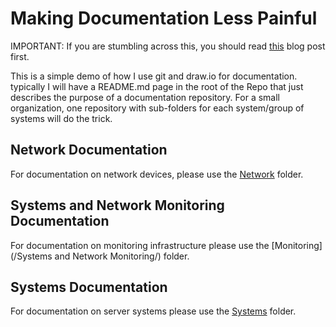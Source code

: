# Making Documentation Less Painful

IMPORTANT: If you are stumbling across this, you should read [this](https://slash64.tech) blog post first.

This is a simple demo of how I use git and draw.io for documentation. typically I will have a README.md page in the root of the Repo that just describes the purpose of a documentation repository. For a small organization, one repository with sub-folders for each system/group of systems will do the trick.

## Network Documentation

For documentation on network devices, please use the [Network](/Network/) folder.

## Systems and Network Monitoring Documentation

For documentation on monitoring infrastructure please use the [Monitoring](/Systems and Network Monitoring/) folder.

## Systems Documentation

For documentation on server systems please use the [Systems](/Systems/) folder.
